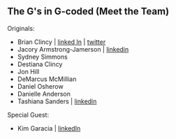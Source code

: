 ## The G's in G-coded (Meet the Team)

Originals:

- Brian Clincy | [linked In](https://linkedin.com/in/bclincy) | [twitter](https://twitter.com/clincy)
- Jacory Armstrong-Jamerson | [linkedin](https://www.linkedin.com/in/jacory-armstrong-jamerson-5ab073247/)
- Sydney Simmons
- Destiana Clincy
- Jon Hill
- DeMarcus McMillian
- Daniel Osherow
- Danielle Anderson
- Tashiana Sanders | [linkedin](https://www.linkedin.com/in/tashiana-sanders)



Special Guest:

- Kim Garacia | [linkedIn](https://www.linkedin.com/in/kimberleyegarcia/)
